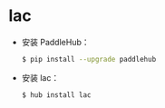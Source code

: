 # lac
* 安装 PaddleHub：

    ```bash
    $ pip install --upgrade paddlehub
    ```

* 安装 lac：

    ```bash
    $ hub install lac
    ```
